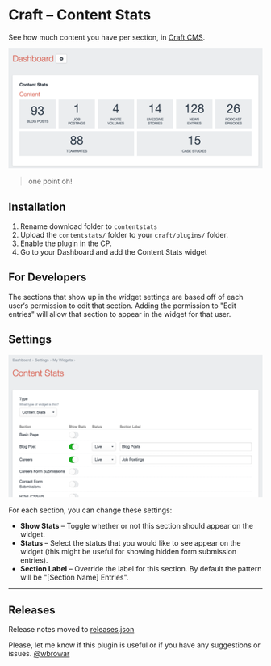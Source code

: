 # Craft – Content Stats
See how much content you have per section, in [Craft CMS](https://buildwithcraft.com).

![Screenshot](resources/screenshots/screenshot-widget.png)

> one point oh!

## Installation
1. Rename download folder to `contentstats`
2. Upload the `contentstats/` folder to your `craft/plugins/` folder.
3. Enable the plugin in the CP.
4. Go to your Dashboard and add the Content Stats widget

## For Developers
The sections that show up in the widget settings are based off of each user‘s permission to edit that section. Adding the permission to "Edit entries" will allow that section to appear in the widget for that user.

## Settings

![Screenshot](resources/screenshots/screenshot-settings.png)

For each section, you can change these settings:
* **Show Stats** – Toggle whether or not this section should appear on the widget.
* **Status** – Select the status that you would like to see appear on the widget (this might be useful for showing hidden form submission entries).
* **Section Label** – Override the label for this section. By default the pattern will be "[Section Name] Entries".

---

## Releases

Release notes moved to [releases.json](https://github.com/wbrowar/contentstats/blob/master/releases.json)

Please, let me know if this plugin is useful or if you have any suggestions or issues. [@wbrowar](https://twitter.com/wbrowar)